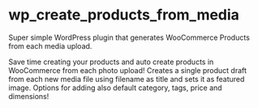 # wp_create_products_from_media
Super simple WordPress plugin that generates WooCommerce Products from each media upload.

Save time creating your products and auto create products in WooCommerce from each photo upload!
Creates a single product draft from each new media file using filename as title and sets it as featured image.
Options for adding also default category, tags, price and dimensions!
